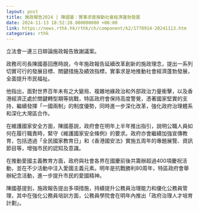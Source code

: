 ```yaml
---
layout: post
title: 施政報告2024 | 陳國基：實事求是推動社會經濟蓬勃發展
date: 2024-11-13 18:52:28.000000000 +08:00
link: https://news.rthk.hk/rthk/ch/component/k2/1778914-20241113.htm
categories: rthk
---
```


立法會一連三日辯論施政報告致謝議案。

政務司司長陳國基回應時說，今年施政報告延續改革創新的施政理念，提出一系列切實可行的發展目標、關鍵措施及績效指標，實事求是地推動社會經濟蓬勃發展，全面提升市民福祉。

他指出，面對世界百年未有之大變局、複雜地緣政治和外部政治力量衝擊，以及香港經濟正處於關鍵轉型期等挑戰，特區政府會保持高度警覺，憑著國家堅實的支持，繼續發揮「一國兩制」的制度優勢，同時進一步深化改革，強化政府治理體系和深化大灣區合作。

在維護國家安全方面，陳國基說，政府會在明年上半年推出指引，說明公職人員如何在履行職責時，緊守《維護國家安全條例》的要求。政府亦會繼續加強宣傳教育，包括透過「全民國家教育日」和《香港國安法》實施五周年的專題展覽、資訊節目等，增強市民的認知及意識。

在推動愛國主義教育方面，政府與社會各界在國慶前後共籌辦超過400項慶祝活動，並在不少活動中注入愛國主義元素。明年是抗戰勝利80周年，特區政府會舉辦紀念活動，進一步提升市民的愛國精神。

陳國基提到，施政報告提出多項措施，持續提升公務員治理能力和優化公務員管理，其中在強化公務員培訓方面，公務員學院會在明年內推出「政府治理人才培育計劃」。
